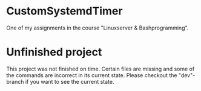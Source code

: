 # CustomSystemdTimer
One of my assignments in the course "Linuxserver &amp; Bashprogramming".

# Unfinished project
This project was not finished on time. Certain files are missing and some of the commands are incorrect in its current state. Please checkout the "dev"-branch if you want to see the current state.  

